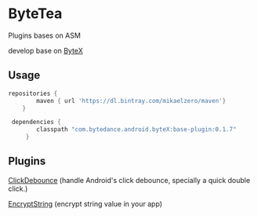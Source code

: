 # ByteTea
 Plugins bases on ASM


develop base on [ByteX](https://github.com/bytedance/ByteX)

## Usage

```gradle
repositories {
        maven { url 'https://dl.bintray.com/mikaelzero/maven'}
    }

 dependencies {
        classpath "com.bytedance.android.byteX:base-plugin:0.1.7"
     }

```


## Plugins

[ClickDebounce](https://github.com/MikaelZero/ByteTea/blob/master/ClickDebounce/README.md) (handle Android's click debounce, specially a quick double click.)

[EncryptString](https://github.com/MikaelZero/ByteTea/blob/master/EncryptString/README.md) (encrypt string value in your app)